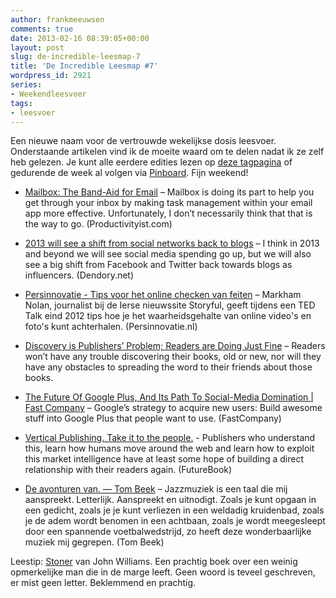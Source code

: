 ```yaml
---
author: frankmeeuwsen
comments: true
date: 2013-02-16 08:39:05+00:00
layout: post
slug: de-incredible-leesmap-7
title: 'De Incredible Leesmap #7'
wordpress_id: 2921
series:
- Weekendleesvoer
tags:
- leesvoer
---
```


Een nieuwe naam voor de vertrouwde wekelijkse dosis leesvoer. Onderstaande artikelen vind ik de moeite waard om te delen nadat ik ze zelf heb gelezen. Je kunt alle eerdere edities lezen op [deze tagpagina](http://incredibleadventure.nl/tag/leesvoer/) of gedurende de week al volgen via [Pinboard](https://pinboard.in/u:frankmeeuwsen/t:leesvoer/). Fijn weekend!







  * [Mailbox: The Band-Aid for Email](http://feeds.feedblitz.com/~/37983623/0/productivityistcom~Mailbox-The-BandAid-for-Email/) – Mailbox is doing its part to help you get through your inbox by making task management within your email app more effective. Unfortunately, I don’t necessarily think that that is the way to go. (Productivityist.com)



  * [2013 will see a shift from social networks back to blogs](http://dendory.net/blog.php?id=5116e01b) – I think in 2013 and beyond we will see social media spending go up, but we will also see a big shift from Facebook and Twitter back towards blogs as influencers. (Dendory.net)



  * [Persinnovatie - Tips voor het online checken van feiten](http://www.persinnovatie.nl/10030/nl/tips-voor-het-online-checken-van-feiten) – Markham Nolan, journalist bij de Ierse nieuwssite Storyful, geeft tijdens een TED Talk eind 2012 tips hoe je het waarheidsgehalte van online video's en foto's kunt achterhalen. (Persinnovatie.nl)



  * [Discovery is Publishers’ Problem; Readers are Doing Just Fine](http://feedproxy.google.com/~r/loudpoet/~3/fBgsGGo3GFQ/) – Readers won’t have any trouble discovering their books, old or new, nor will they have any obstacles to spreading the word to their friends about those books. 



  * [The Future Of Google Plus, And Its Path To Social-Media Domination | Fast Company](http://www.fastcompany.com/3005682/future-google-plus-and-its-path-social-media-domination?partner=newsletter) – Google’s strategy to acquire new users: Build awesome stuff into Google Plus that people want to use. (FastCompany)



  * [Vertical Publishing. Take it to the people.](http://www.futurebook.net/content/vertical-publishing-take-it-people) - Publishers who understand this, learn how humans move around the web and learn how to exploit this market intelligence have at least some hope of building a direct relationship with their readers again. (FutureBook)



  * [De avonturen van. — Tom Beek](http://www.tombeek.nl/de-avonturen-van/) – Jazzmuziek is een taal die mij aanspreekt. Letterlijk. Aanspreekt en uitnodigt. Zoals je kunt opgaan in een gedicht, zoals je je kunt verliezen in een weldadig kruidenbad, zoals je de adem wordt benomen in een achtbaan, zoals je wordt meegesleept door een spannende voetbalwedstrijd, zo heeft deze wonderbaarlijke muziek mij gegrepen. (Tom Beek)






Leestip: [Stoner](http://stoner.nu/) van John Williams. Een prachtig boek over een weinig opmerkelijke man die in de marge leeft. Geen woord is teveel geschreven, er mist geen letter. Beklemmend en prachtig.
